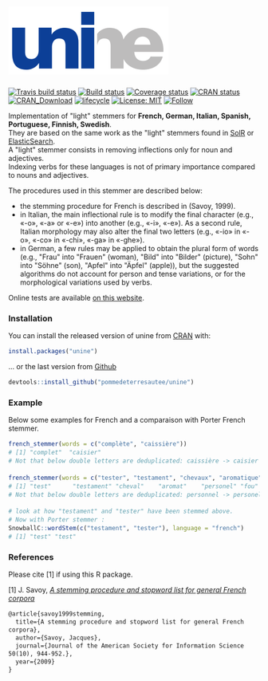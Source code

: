 ![UNINE](https://github.com/pommedeterresautee/unine/raw/master/tools/logo_unine.png) 
=========

[![Travis build status](https://travis-ci.org/pommedeterresautee/unine.svg?branch=master)](https://travis-ci.org/pommedeterresautee/unine)
[![Build status](https://ci.appveyor.com/api/projects/status/gole8beawqyw3tvy?svg=true)](https://ci.appveyor.com/project/pommedeterresautee/unine)
[![Coverage status](https://codecov.io/gh/pommedeterresautee/unine/branch/master/graph/badge.svg)](https://codecov.io/github/pommedeterresautee/unine?branch=master)
[![CRAN status](https://www.r-pkg.org/badges/version/unine)](https://cran.r-project.org/package=unine)
[![CRAN_Download](http://cranlogs.r-pkg.org/badges/unine)](http://cran.rstudio.com/web/packages/unine/index.html) 
[![lifecycle](https://img.shields.io/badge/lifecycle-maturing-blue.svg)](https://www.tidyverse.org/lifecycle/#maturing)
[![License: MIT](https://img.shields.io/badge/License-MIT-yellow.svg)](https://opensource.org/licenses/MIT)
[![Follow](https://img.shields.io/twitter/follow/pommedeterre33.svg?style=social)](https://twitter.com/intent/follow?screen_name=pommedeterre33)

Implementation of "light" stemmers for **French, German, Italian, Spanish, Portuguese, Finnish, Swedish**.  
They are based on the same work as the "light" stemmers found in [SolR](https://github.com/apache/lucene-solr/blob/master/lucene/analysis/common/src/java/org/apache/lucene/analysis/fr/FrenchLightStemmer.java) or [ElasticSearch](https://www.elastic.co/guide/en/elasticsearch/reference/current/analysis-stemmer-tokenfilter.html).  
A "light" stemmer consists in removing inflections only for noun and adjectives.  
Indexing verbs for these languages is not of primary importance compared to nouns and adjectives. 

The procedures used in this stemmer are described below:  

* the stemming procedure for French is described in (Savoy, 1999).  
* in Italian, the main inflectional rule is to modify the final character (e.g., «-o», «-a» or «-e») into another (e.g., «-i», «-e»). As a second rule, Italian morphology may also alter the final two letters (e.g., «-io» in «-o», «-co» in «-chi», «-ga» in «-ghe»).  
* in German, a few rules may be applied to obtain the plural form of words (e.g., "Frau" into "Frauen" (woman), "Bild" into "Bilder" (picture), "Sohn" into "Söhne" (son), "Apfel" into "Äpfel" (apple)), but the suggested algorithms do not account for person and tense variations, or for the morphological variations used by verbs.  

Online tests are available [on this website](http://yomguithereal.github.io/talisman/stemmers/french).

### Installation

You can install the released version of unine from [CRAN](https://CRAN.R-project.org) with:

``` r
install.packages("unine")
```

... or the last version from [Github](https://github.com/pommedeterresautee/unine)

``` r
devtools::install_github("pommedeterresautee/unine")
```


### Example

Below some examples for French and a comparaison with Porter French stemmer.

``` r
french_stemmer(words = c("complète", "caissière"))
# [1] "complet"  "caisier"
# Not that below double letters are deduplicated: caissière -> caisier

french_stemmer(words = c("tester", "testament", "chevaux", "aromatique", "personnel", "folle"))
# [1] "test"      "testament" "cheval"    "aromat"    "personel" "fou" 
# Not that below double letters are deduplicated: personnel -> personel

# look at how "testament" and "tester" have been stemmed above. 
# Now with Porter stemmer :
SnowballC::wordStem(c("testament", "tester"), language = "french")
# [1] "test" "test"

```

### References

Please cite [1] if using this R package.

[1] J. Savoy, [*A stemming procedure and stopword list for general French corpora*](http://citeseerx.ist.psu.edu/viewdoc/download?doi=10.1.1.87.7093&rep=rep1&type=pdf)

```
@article{savoy1999stemming,
  title={A stemming procedure and stopword list for general French corpora},
  author={Savoy, Jacques},
  journal={Journal of the American Society for Information Science 50(10), 944-952.},
  year={2009}
}
```
